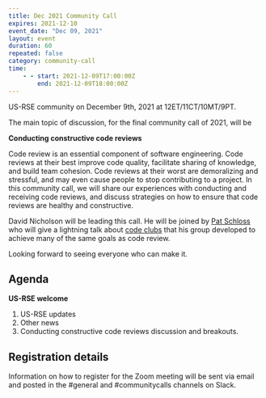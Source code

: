```yaml
---
title: Dec 2021 Community Call
expires: 2021-12-10
event_date: "Dec 09, 2021"
layout: event
duration: 60
repeated: false
category: community-call
time:
    - - start: 2021-12-09T17:00:00Z
        end: 2021-12-09T18:00:00Z
---
```


US-RSE community on December 9th, 2021 at 12ET/11CT/10MT/9PT.

The main topic of discussion, for the final community call of 2021, will be

**Conducting constructive code reviews**

Code review is an essential component of software engineering. Code reviews at their best improve code quality, facilitate sharing of knowledge, and build team cohesion. Code reviews at their worst are demoralizing and stressful, and may even cause people to stop contributing to a project. In this community call, we will share our experiences with conducting and receiving code reviews, and discuss strategies on how to ensure that code reviews are healthy and constructive.

David Nicholson will be leading this call. He will be joined by [Pat Schloss](http://www.schlosslab.org/) who will give a lightning talk about [code clubs](https://journals.plos.org/ploscompbiol/article?id=10.1371/journal.pcbi.1008119) that his group developed to achieve many of the same goals as code review.

Looking forward to seeing everyone who can make it.


## Agenda

**US-RSE welcome**  
 1. US-RSE updates
 1. Other news
 1. Conducting constructive code reviews discussion and breakouts.


## Registration details
Information on how to register for the Zoom meeting will be sent via email and posted in the #general and #communitycalls channels on Slack.
